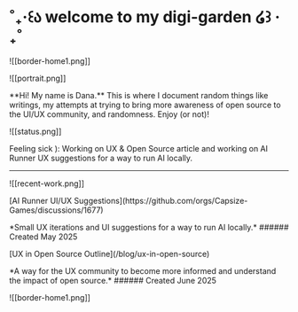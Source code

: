 # ˚₊‧꒰ა welcome to my digi-garden ໒꒱ ‧₊˚

![[border-home1.png]]
<div className="grid lg:grid-cols-2 gap-4">
<div className="not-prose flex cursor-default flex-col space-y-10 rounded-lg border border-white p-8 transition-all duration-150">
![[portrait.png]]
<p> **Hi! My name is Dana.**
 This is where I document random things like writings, my attempts at trying to bring more awareness of open source to the UI/UX community, and randomness. Enjoy (or not)! </p>
 </div>

<div className="not-prose flex cursor-default flex-col space-y-4 rounded-lg border border-white p-8 transition-all duration-150">
![[status.png]]
<p>Feeling sick ): Working on UX & Open Source article and working on AI Runner UX suggestions for a way to run AI locally.</p>
</div>
</div>

---
![[recent-work.png]]
<div className="grid lg:grid-cols-2 gap-4 ">
<div className="not-prose flex cursor-default flex-col items-center justify-center space-y-4 rounded-lg border border-white p-8 transition-all duration-150 hover:border-pink-100">
[AI Runner UI/UX Suggestions](https://github.com/orgs/Capsize-Games/discussions/1677)
<p>*Small UX iterations and UI suggestions for a way to run AI locally.*
###### Created May 2025
</p> 
</div>
<div className="not-prose flex cursor-default flex-col items-center justify-center space-y-4 rounded-lg border border-white p-8 transition-all duration-150 hover:border-pink-100">
[UX in Open Source Outline](/blog/ux-in-open-source)
<p>*A way for the UX community to become more informed and understand the impact of open source.* 
###### Created June 2025
</p>

</div>
</div>
![[border-home1.png]]
